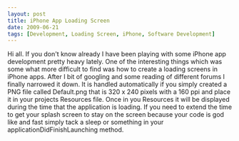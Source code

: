 ```yaml
---
layout: post
title: iPhone App Loading Screen
date: 2009-06-21
tags: [Development, Loading Screen, iPhone, Software Development]
---
```

Hi all. If you don't know already I have been playing with some iPhone app
development pretty heavy lately. One of the interesting things which was some
what more difficult to find was how to create a loading screens in iPhone apps.
After I bit of googling and some reading of different forums I finally narrowed
it down. It is handled automatically if you simply created a PNG file called
Default.png that is 320 x 240 pixels with a 160 ppi and place it in your
projects Resources file. Once in you Resources it will be displayed during the
time that the application is loading. If you need to extend the time to get
your splash screen to stay on the screen because your code is god like and fast
simply tack a sleep or something in your applicationDidFinishLaunching method.

